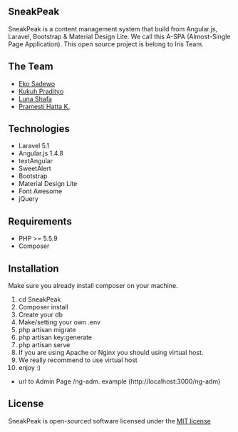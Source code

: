 ## SneakPeak

SneakPeak is a content management system that build from Angular.js, Laravel, Bootstrap & Material Design Lite.
We call this A-SPA (Almost-Single Page Application).
This open source project is belong to Iris Team.

## The Team

- [Eko Sadewo](https://www.facebook.com/eko.sadhewo)
- [Kukuh Pradityo](https://www.facebook.com/kukuhpradityo)
- [Luna Shafa](https://www.facebook.com/luna.shafa1)
- [Pramesti Hatta K.](https://www.facebook.com/opam22)

## Technologies
* Laravel 5.1
* Angular.js 1.4.8
* textAngular
* SweetAlert
* Bootstrap
* Material Design Lite
* Font Awesome
* jQuery

## Requirements

- PHP >= 5.5.9
- Composer

## Installation

Make sure you already install composer on your machine.

1. cd SneakPeak
2. Composer install
3. Create your db
4. Make/setting your own .env
5. php artisan migrate
6. php artisan key:generate
7. php artisan serve
8. If you are using Apache or Nginx you should using virtual host.
9. We really recommend to use virtual host
10. enjoy :)

- url to Admin Page /ng-adm. example (http://localhost:3000/ng-adm)


## License

SneakPeak is open-sourced software licensed under the [MIT license](http://opensource.org/licenses/MIT)
